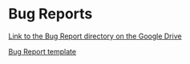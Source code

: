 # Bug Reports
[Link to the Bug Report directory on the Google Drive](https://drive.google.com/drive/folders/1m5I5N1AOKEEuNPeJRCiXpvxMcdBCuhB-?usp=sharing/)

[Bug Report template](https://docs.google.com/document/d/1DA_4BX3AwHg_KL0W2IEx4S7fNd6CEgYa/edit?usp=sharing&ouid=116368088080030083223&rtpof=true&sd=true/)
